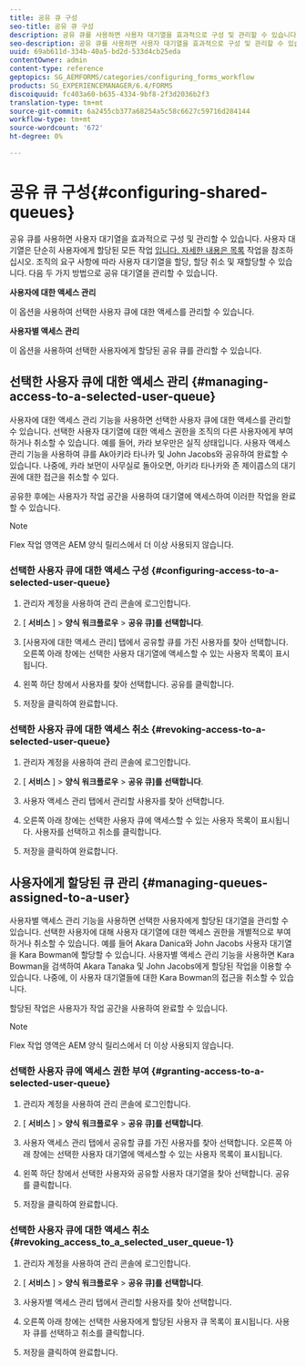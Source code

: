 ```yaml
---
title: 공유 큐 구성
seo-title: 공유 큐 구성
description: 공유 큐를 사용하면 사용자 대기열을 효과적으로 구성 및 관리할 수 있습니다. 공유 대기열을 구성하는 방법을 알아봅니다.
seo-description: 공유 큐를 사용하면 사용자 대기열을 효과적으로 구성 및 관리할 수 있습니다. 공유 대기열을 구성하는 방법을 알아봅니다.
uuid: 69ab611d-334b-40a5-bd2d-533d4cb25eda
contentOwner: admin
content-type: reference
geptopics: SG_AEMFORMS/categories/configuring_forms_workflow
products: SG_EXPERIENCEMANAGER/6.4/FORMS
discoiquuid: fc403a60-b635-4334-9bf8-2f3d2036b2f3
translation-type: tm+mt
source-git-commit: 6a2455cb377a68254a5c58c6627c59716d284144
workflow-type: tm+mt
source-wordcount: '672'
ht-degree: 0%

---
```



# 공유 큐 구성{#configuring-shared-queues}

공유 큐를 사용하면 사용자 대기열을 효과적으로 구성 및 관리할 수 있습니다. 사용자 대기열은 단순히 사용자에게 할당된 모든 작업 [입니다. 자세한 내용은 목록](https://help.adobe.com/en_US/livecycle/11.0/WorkspaceHelp/WS92d06802c76abadb-2b6ab502126beb6ba2f-7ffc.2.html) 작업을 참조하십시오. 조직의 요구 사항에 따라 사용자 대기열을 할당, 할당 취소 및 재할당할 수 있습니다. 다음 두 가지 방법으로 공유 대기열을 관리할 수 있습니다.

**사용자에 대한 액세스 관리**

이 옵션을 사용하여 선택한 사용자 큐에 대한 액세스를 관리할 수 있습니다.

**사용자별 액세스 관리**

이 옵션을 사용하여 선택한 사용자에게 할당된 공유 큐를 관리할 수 있습니다.

## 선택한 사용자 큐에 대한 액세스 관리 {#managing-access-to-a-selected-user-queue}

사용자에 대한 액세스 관리 기능을 사용하면 선택한 사용자 큐에 대한 액세스를 관리할 수 있습니다. 선택한 사용자 대기열에 대한 액세스 권한을 조직의 다른 사용자에게 부여하거나 취소할 수 있습니다. 예를 들어, 카라 보우만은 실직 상태입니다. 사용자 액세스 관리 기능을 사용하여 큐를 Ak아키라 타나카 및 John Jacobs와 공유하여 완료할 수 있습니다. 나중에, 카라 보먼이 사무실로 돌아오면, 아키라 타나카와 존 제이콥스의 대기권에 대한 접근을 취소할 수 있다.

공유한 후에는 사용자가 작업 공간을 사용하여 대기열에 액세스하여 이러한 작업을 완료할 수 있습니다.

>[!NOTE]
>
>Flex 작업 영역은 AEM 양식 릴리스에서 더 이상 사용되지 않습니다.

### 선택한 사용자 큐에 대한 액세스 구성 {#configuring-access-to-a-selected-user-queue}

1. 관리자 계정을 사용하여 관리 콘솔에 로그인합니다.
1. [ **서비스** ] > **양식 워크플로우** > **공유 큐]를 선택합니다**.

1. [사용자에 대한 액세스 관리] 탭에서 공유할 큐를 가진 사용자를 찾아 선택합니다. 오른쪽 아래 창에는 선택한 사용자 대기열에 액세스할 수 있는 사용자 목록이 표시됩니다.
1. 왼쪽 하단 창에서 사용자를 찾아 선택합니다. 공유를 클릭합니다.
1. 저장을 클릭하여 완료합니다.

### 선택한 사용자 큐에 대한 액세스 취소 {#revoking-access-to-a-selected-user-queue}

1. 관리자 계정을 사용하여 관리 콘솔에 로그인합니다.
1. [ **서비스** ] > **양식 워크플로우** > **공유 큐]를 선택합니다**.

1. 사용자 액세스 관리 탭에서 관리할 사용자를 찾아 선택합니다.
1. 오른쪽 아래 창에는 선택한 사용자 큐에 액세스할 수 있는 사용자 목록이 표시됩니다. 사용자를 선택하고 취소를 클릭합니다.
1. 저장을 클릭하여 완료합니다.

## 사용자에게 할당된 큐 관리 {#managing-queues-assigned-to-a-user}

사용자별 액세스 관리 기능을 사용하면 선택한 사용자에게 할당된 대기열을 관리할 수 있습니다. 선택한 사용자에 대해 사용자 대기열에 대한 액세스 권한을 개별적으로 부여하거나 취소할 수 있습니다. 예를 들어 Akara Danica와 John Jacobs 사용자 대기열을 Kara Bowman에 할당할 수 있습니다. 사용자별 액세스 관리 기능을 사용하면 Kara Bowman을 검색하여 Akara Tanaka 및 John Jacobs에게 할당된 작업을 이용할 수 있습니다. 나중에, 이 사용자 대기열들에 대한 Kara Bowman의 접근을 취소할 수 있습니다.

할당된 작업은 사용자가 작업 공간을 사용하여 완료할 수 있습니다.

>[!NOTE]
>
>Flex 작업 영역은 AEM 양식 릴리스에서 더 이상 사용되지 않습니다.

### 선택한 사용자 큐에 액세스 권한 부여 {#granting-access-to-a-selected-user-queue}

1. 관리자 계정을 사용하여 관리 콘솔에 로그인합니다.
1. [ **서비스** ] > **양식 워크플로우** > **공유 큐]를 선택합니다**.

1. 사용자 액세스 관리 탭에서 공유할 큐를 가진 사용자를 찾아 선택합니다. 오른쪽 아래 창에는 선택한 사용자 대기열에 액세스할 수 있는 사용자 목록이 표시됩니다.
1. 왼쪽 하단 창에서 선택한 사용자와 공유할 사용자 대기열을 찾아 선택합니다. 공유를 클릭합니다.
1. 저장을 클릭하여 완료합니다.

### 선택한 사용자 큐에 대한 액세스 취소 {#revoking_access_to_a_selected_user_queue-1}

1. 관리자 계정을 사용하여 관리 콘솔에 로그인합니다.
1. [ **서비스** ] > **양식 워크플로우** > **공유 큐]를 선택합니다**.

1. 사용자별 액세스 관리 탭에서 관리할 사용자를 찾아 선택합니다.
1. 오른쪽 아래 창에는 선택한 사용자에게 할당된 사용자 큐 목록이 표시됩니다. 사용자 큐를 선택하고 취소를 클릭합니다.
1. 저장을 클릭하여 완료합니다.

